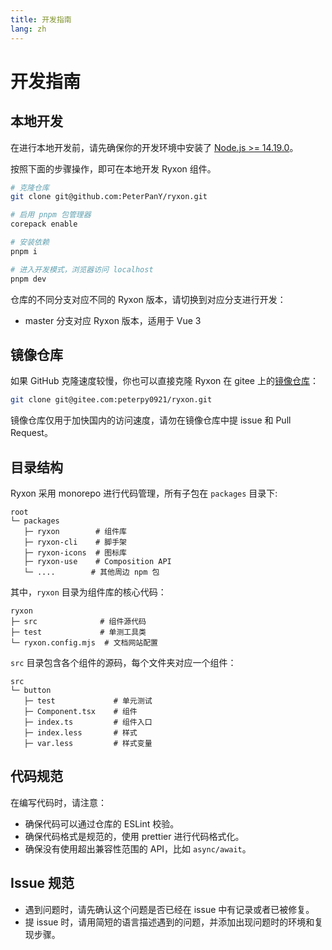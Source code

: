 ```yaml
---
title: 开发指南
lang: zh
---
```


# 开发指南

## 本地开发

在进行本地开发前，请先确保你的开发环境中安装了 [Node.js >= 14.19.0](https://nodejs.org)。

按照下面的步骤操作，即可在本地开发 Ryxon 组件。

```bash
# 克隆仓库
git clone git@github.com:PeterPanY/ryxon.git

# 启用 pnpm 包管理器
corepack enable

# 安装依赖
pnpm i

# 进入开发模式，浏览器访问 localhost
pnpm dev
```

仓库的不同分支对应不同的 Ryxon 版本，请切换到对应分支进行开发：

- master 分支对应 Ryxon 版本，适用于 Vue 3

## 镜像仓库

如果 GitHub 克隆速度较慢，你也可以直接克隆 Ryxon 在 gitee 上的[镜像仓库](https://gitee.com/peterpy0921/ryxon)：

```bash
git clone git@gitee.com:peterpy0921/ryxon.git
```

镜像仓库仅用于加快国内的访问速度，请勿在镜像仓库中提 issue 和 Pull Request。

## 目录结构

Ryxon 采用 monorepo 进行代码管理，所有子包在 `packages` 目录下:

```
root
└─ packages
   ├─ ryxon        # 组件库
   ├─ ryxon-cli    # 脚手架
   ├─ ryxon-icons  # 图标库
   ├─ ryxon-use    # Composition API
   └─ ....        # 其他周边 npm 包
```

其中，`ryxon` 目录为组件库的核心代码：

```
ryxon
├─ src              # 组件源代码
├─ test             # 单测工具类
└─ ryxon.config.mjs  # 文档网站配置
```

`src` 目录包含各个组件的源码，每个文件夹对应一个组件：

```
src
└─ button
   ├─ test             # 单元测试
   ├─ Component.tsx    # 组件
   ├─ index.ts         # 组件入口
   ├─ index.less       # 样式
   ├─ var.less         # 样式变量
```

## 代码规范

在编写代码时，请注意：

- 确保代码可以通过仓库的 ESLint 校验。
- 确保代码格式是规范的，使用 prettier 进行代码格式化。
- 确保没有使用超出兼容性范围的 API，比如 `async/await`。

## Issue 规范

- 遇到问题时，请先确认这个问题是否已经在 issue 中有记录或者已被修复。
- 提 issue 时，请用简短的语言描述遇到的问题，并添加出现问题时的环境和复现步骤。
